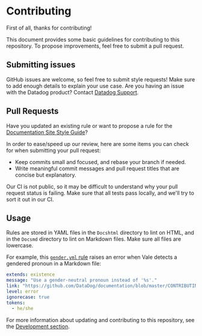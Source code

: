 # Contributing

First of all, thanks for contributing!

This document provides some basic guidelines for contributing to this repository. To propose improvements, feel free to submit a pull request.

## Submitting issues

GitHub issues are welcome, so feel free to submit style requests! Make sure to add enough details to explain your use case. Are you having an issue with the Datadog product? Contact [Datadog Support][1].

## Pull Requests

Have you updated an existing rule or want to propose a rule for the [Documentation Site Style Guide][2]? 

In order to ease/speed up our review, here are some items you can check for when submitting your pull request:

- Keep commits small and focused, and rebase your branch if needed.
- Write meaningful commit messages and pull request titles that are concise but explanatory.

Our CI is not public, so it may be difficult to understand why your pull request status is failing. Make sure that all tests pass locally, and we'll try to sort it out in our CI.

## Usage

Rules are stored in YAML files in the `Docshtml` directory to lint on HTML, and in the `Docsmd` directory to lint on Markdown files. Make sure all files are lowercase.

For example, this [`gender.yml` rule][3] raises an error when Vale detects a gendered pronoun in a Markdown file:

```yml
extends: existence
message: "Use a gender-neutral pronoun instead of '%s'."
link: "https://github.com/DataDog/documentation/blob/master/CONTRIBUTING.md#gender"
level: error
ignorecase: true
tokens:
  - he/she
```

For more information about updating and contributing to this repository, see the [Development section][4].

[1]: https://docs.datadoghq.com/help/
[2]: https://github.com/DataDog/documentation/blob/master/CONTRIBUTING.md
[3]: https://github.com/DataDog/datadog-vale/blob/main/Docsmd/gender.yml
[4]: https://github.com/DataDog/datadog-vale#development
